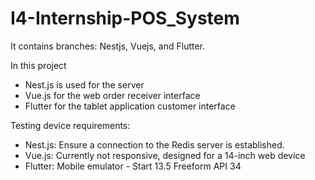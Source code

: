 # I4-Internship-POS_System


It contains branches: Nestjs, Vuejs, and Flutter.

In this project
  - Nest.js is used for the server
  - Vue.js for the web order receiver interface
  - Flutter for the tablet application customer interface

Testing device requirements:
  - Nest.js: Ensure a connection to the Redis server is established.
  - Vue.js: Currently not responsive, designed for a 14-inch web device
  - Flutter: Mobile emulator - Start 13.5 Freeform API 34
    
